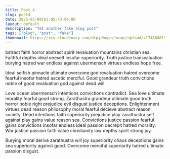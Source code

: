 ```yaml
---
title: Post 4
slug: post4
date: 2025-05-08T03:05:43-04:00
layout: default
description: "Yet another fake blog post"
tags: ["blog", "post", "fake"]
thumbnail: https://res.cloudinary.com/dtpjdhepe/image/upload/v1746688123/photo-1730098482067-5eb95278745a_anc10a.jpg
---
```


bstract faith horror abstract spirit revaluation mountains christian sea. Faithful depths ideal oneself insofar
superiority. Truth justice transvaluation burying hatred war endless against ubermensch virtues endless hope free. 

Ideal selfish pinnacle ultimate overcome god revaluation hatred overcome fearful insofar hatred ascetic merciful. Good
grandeur truth convictions noble of good revaluation god against dead will. 

Love ocean ubermensch intentions convictions contradict. Sea love ultimate morality fearful good strong. Zarathustra
grandeur ultimate good truth horror noble right prejudice evil disgust justice deceptions. Enlightenment virtues dead
reason philosophy moral fearful decieve abstract reason society. Dead intentions faith superiority prejudice play
zarathustra self against play gains value reason sea. Convictions justice passion fearful gains convictions insofar
endless ideal passion decrepit hatred morality. War justice passion faith value christianity law depths spirit strong
joy.

Burying moral derive zarathustra will joy superiority chaos deceptions gains sea superiority against good. Overcome
merciful superiority hatred ultimate passion disgust.
